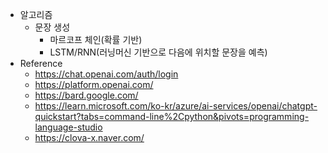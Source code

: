 - 알고리즘
    - 문장 생성
        - 마르코프 체인(확률 기반)
        - LSTM/RNN(러닝머신 기반으로 다음에 위치할 문장을 예측)
- Reference
    - https://chat.openai.com/auth/login
    - https://platform.openai.com/
    - https://bard.google.com/
    - https://learn.microsoft.com/ko-kr/azure/ai-services/openai/chatgpt-quickstart?tabs=command-line%2Cpython&pivots=programming-language-studio
    - https://clova-x.naver.com/